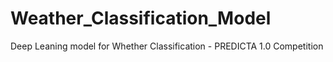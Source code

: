 # Weather_Classification_Model
Deep Leaning model for Whether Classification - PREDICTA 1.0 Competition
